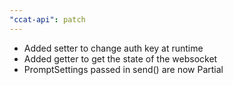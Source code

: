 ```yaml
---
"ccat-api": patch
---
```


- Added setter to change auth key at runtime
- Added getter to get the state of the websocket
- PromptSettings passed in send() are now Partial
